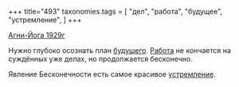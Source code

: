 +++
title="493"
taxonomies.tags = [
 "дел",
 "работа",
 "будущее",
 "устремление",
]
+++

[Агни-Йога 1929г](/agni/1929)

Нужно глубоко осознать план [будущего](/tags/будущее). [Работа](/tags/работа) не кончается на суждённых уже делах, но продолжается бесконечно.   

Явление Бесконечности есть самое красивое [устремление](/tags/устремление).